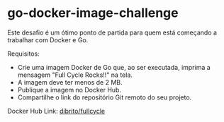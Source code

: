# go-docker-image-challenge

Este desafio é um ótimo ponto de partida para quem está começando a trabalhar com Docker e Go.

Requisitos:
- Crie uma imagem Docker de Go que, ao ser executada, imprima a mensagem "Full Cycle Rocks!!" na tela.
- A imagem deve ter menos de 2 MB.
- Publique a imagem no Docker Hub.
- Compartilhe o link do repositório Git remoto do seu projeto.

Docker Hub Link: [dibrito/fullcycle](https://hub.docker.com/repository/docker/dibrito/fullcycle/general)
